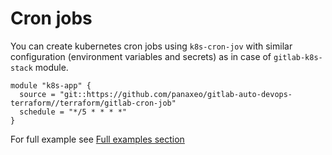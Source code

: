 # Cron jobs

You can create kubernetes cron jobs using `k8s-cron-jov` with similar configuration (environment variables and secrets) as in case of `gitlab-k8s-stack` module.

```
module "k8s-app" {
  source = "git::https://github.com/panaxeo/gitlab-auto-devops-terraform//terraform/gitlab-cron-job"
  schedule = "*/5 * * * *"
}
```

For full example see [Full examples section](./docs/full-examples.md#cron-job)
